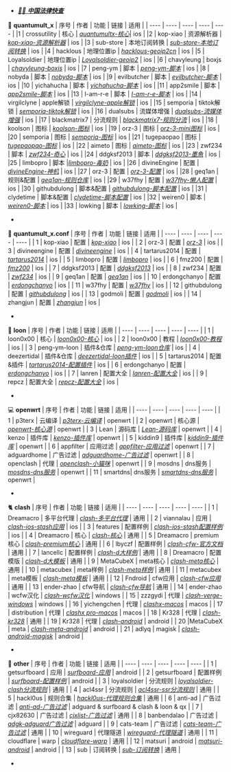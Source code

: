 ```
```
- *[👨‍⚖️ **中国法律快查**](https://github.com/RanKKI/LawRefBook)*


🔴 **quantumult_x**
| 序号 | 作者 | 功能 | 链接  | 适用 |
| ---- | ---- | ---- | ---- | ---- |
|1 | crossutility | 核心 | *[quantumultx-核心](https://github.com/crossutility/Quantumult-X)*| ios |
|2 | kop-xiao | 资源解析器 | *[kop-xiao-资源解析器](https://github.com/KOP-XIAO/QuantumultX)* | ios |
|3 | sub-store | 本地订阅转换 | *[sub-store-本地订阅转换](https://github.com/sub-store-org/Sub-Store)* | ios |
|4 | hacklous | 地理位置ip | *[hacklous-geoip2cn](https://github.com/Hackl0us/GeoIP2-CN)* | ios |
|5 | Loyalsoldier | 地理位置ip | *[Loyalsoldier-geoip2](https://github.com/Loyalsoldier/geoip)* | ios |
|6 | chavyleung | boxjs | *[chavyleung-boxjs](https://github.com/chavyleung/boxjs-doc)* | ios |
|7 | peng-ym | 脚本 | *[peng-ym-脚本](https://github.com/Peng-YM)* | ios |
|8 | nobyda | 脚本 | *[nobyda-脚本](https://github.com/NobyDa/Script)* | ios |
|9 | evilbutcher | 脚本 | *[evilbutcher-脚本](https://github.com/evilbutcher/QuantumultX)* | ios |
|10 | yichahucha | 脚本 | *[yichahucha-脚本](https://github.com/yichahucha/surge)* | ios |
|11 | app2smile | 脚本 | *[app2smile-脚本](https://github.com/app2smile/rules)* | ios |
|13 | I-am-r-e | 脚本 | *[I-am-r-e-脚本](https://github.com/I-am-R-E/Functional-Store-Hub)* | ios |
|14 | virgilclyne | apple解锁 | *[virgilclyne-apple解锁](https://github.com/VirgilClyne/iRingo)* | ios |
|15 | semporia | tiktok解锁 | *[semporia-tiktok解锁](https://github.com/Semporia/TikTok-Unlock)* | ios |
|16 | dualsubs | 流媒体增强 | *[dualsubs-流媒体增强](https://github.com/DualSubs/DualSubs)* | ios |
|17 | blackmatrix7 | 分流规则 | *[blackmatrix7-规则分流](https://github.com/blackmatrix7/ios_rule_script)* | ios |
|18 | koolson | 图标 | *[koolson-图标](https://github.com/Koolson/Qure)* | ios |
|19 | orz-3 | 图标 | *[orz-3-mini图标](https://github.com/Orz-3/mini)* | ios |
|20 | semporia | 图标 | *[semporia-图标](https://github.com/Semporia/Hand-Painted-icon)* | ios |
|21 | tugepaopao | 图标 | *[tugepaopao-图标](https://github.com/tugepaopao/Image-Storage)* | ios |
|22 | aimeto | 图标 | *[aimeto-图标](https://github.com/aimetu/icons)* | ios |
|23 | zwf234 | 脚本 | *[zwf234-奇心](https://github.com/zwf234/rules)* | ios |
|24 | ddgksf2013 | 脚本 | *[ddgksf2013-墨魚](https://github.com/ddgksf2013)* | ios |
|25 | limbopro | 脚本 |*[limbopro-毒奶](https://github.com/limbopro/Adblock4limbo)* | ios |
|26 | divineEngine | 配置 | *[divineEngine-神机](https://github.com/DivineEngine/Profiles/tree/master/Quantumult)* | ios |
|27 | orz-3 | 配置 | *[orz-3-配置](https://github.com/Orz-3/QuantumultX)* | ios | 
|28 | geq1an | 规则&配置 | *[geq1an-规则仓库](https://github.com/GeQ1an/Rules/tree/master)* | ios |
|29 | w37fhy | 配置 | *[w37fhy-懒人配置](https://github.com/w37fhy/QuantumultX)* | ios |
|30 | githubdulong | 脚本&配置 | *[githubdulong-脚本配置](https://github.com/githubdulong)* | ios |
|31 | clydetime  | 脚本&配置 | *[clydetime-脚本配置](https://github.com/ClydeTime/Quantumult)* | ios |
|32 | weiren0 | 脚本 | *[weiren0-脚本](https://github.com/WeiRen0/Scripts)* | ios | 
|33 | lowking | 脚本 | *[lowking-脚本](https://github.com/lowking/Scripts)* | ios | 
- *[]()*

🔴 **quantumult_x.conf** 
| 序号 | 作者 | 功能 | 链接 | 适用 |
|  ---- | ---- | ---- | ---- | ---- |
| 1 | kop-xiao | 配置 | *[kop-xiao](https://raw.githubusercontent.com/KOP-XIAO/QuantumultX/master/QuantumultX_Profiles.conf)* | ios |
| 2 | orz-3 | 配置 | *[orz-3](https://raw.githubusercontent.com/Orz-3/QuantumultX/master/Orz-3.conf)* | ios |
| 3 | divineengine | 配置 | *[divineengine](https://raw.githubusercontent.com/DivineEngine/Profiles/master/Quantumult/Outbound.conf)* | ios |
| 4 | tartarus2014 | 配置 | *[tartarus2014](https://raw.githubusercontent.com/Tartarus2014/QuantumultX-Script/main/QuanX.conf)* | ios |
| 5 | limbopro | 配置 | *[limbopro](https://raw.githubusercontent.com/limbopro/Profiles4limbo/main/full.conf)* | ios | 
| 6 | fmz200 | 配置 | *[fmz200](https://raw.githubusercontent.com/fmz200/wool_scripts/main/QuantumultX/config/lanren.conf)* | ios |
| 7 | ddgksf2013 | 配置 | *[ddgksf2013](https://raw.githubusercontent.com/ddgksf2013/Profile/master/QuantumultX.conf)* | ios |
| 8 | zwf234 | 配置 | *[zwf234](https://raw.githubusercontent.com/zwf234/rules/master/QuantumultX/qixin.conf)* | ios |
| 9 | geq1an | 配置 | *[geq1an](https://raw.githubusercontent.com/GeQ1an/Rules/master/QuantumultX/QuantumultX.conf)* | ios |
| 10 | erdongchanyo | 配置 | *[erdongchanyo](https://raw.githubusercontent.com/erdongchanyo/Rules/main/Quantumult%20X/LazyConf/QuantumultX_EDC-Lazy.conf)* | ios |
| 11 | w37fhy | 配置 | *[w37fhy](https://raw.githubusercontent.com/w37fhy/QuantumultX/master/QuantumultX_diy.conf)* | ios |
| 12 | githubdulong | 配置 | *[githubdulong](https://raw.githubusercontent.com/githubdulong/Script/master/QuantumultX/QuantumultX.conf)* | ios |
| 13 | godmoli | 配置 | *[godmoli](https://raw.githubusercontent.com/GodMoli/QuanX/main/File/Auto.conf)* | ios |
| 14 | zhangjun | 配置 | *[zhangjun](https://raw.githubusercontent.com/fmz200/wool_scripts/main/QuantumultX/config/lanren.conf)* | ios |
- *[]()*

🐉 **loon** 
| 序号 | 作者 | 功能 | 链接 | 适用 |
|  ---- | ---- | ---- | ---- | ---- |
| 1 | loon0x00 | 核心 | *[loon0x00-核心](https://github.com/Loon0x00/LoonManual)* | ios |
| 2 | loon0x00 | 教程 | *[loon0x00-教程](https://loon0x00.github.io/LoonManual/#/)* | ios |
| 3 | peng-ym-loon | 插件&仓库 | *[peng-ym-loon仓库](https://loon-gallery.vercel.app/)* | ios |
| 4 | deezertidal | 插件&仓库 | *[deezertidal-loon插件](https://github.com/deezertidal/private)* | ios |
| 5 | tartarus2014 | 配置&插件 | *[tartarus2014-配置插件](https://github.com/Tartarus2014/Loon-Script)* | ios |
| 6 | erdongchanyo | 配置 | *[erdongchanyo](https://raw.githubusercontent.com/erdongchanyo/Rules/main/Loon/Loon_EDC-Lazy.conf)* | ios |
| 7 | lanren | 配置大全 | *[lanren-配置大全](https://www.evan888.top/1936/)* | ios |
| 9 | repcz | 配置大全 | *[repcz-配置大全](https://github.com/Repcz)* | ios |
- *[]()*

💻 **openwrt** 
| 序号 | 作者 | 功能 | 链接 | 适用 |
|  ---- | ---- | ---- | ---- | ---- |
| 1 | p3terx | 云编译 | *[p3terx-云编译](https://github.com/P3TERX/Actions-OpenWrt)* | openwrt |
| 2 | openwrt | 核心源 | *[openwrt-核心源](https://github.com/openwrt/openwrt)* | openwrt |
| 3 | Lean | 源码库 | *[Lean-源码库](https://github.com/coolsnowwolf/lede)* | openwrt |
| 4 | kenzo | 插件库 | *[kenzo-插件库](https://github.com/kenzok8/openwrt-packages)* | openwrt |
| 5 | kiddin9 | 插件库 | *[kiddin9-插件库](https://github.com/kiddin9/openwrt-packages)* | openwrt |
| 6 | appfilter | 应用过滤 | *[appfilter-应用过滤](https://github.com/destan19/OpenAppFilter)* | openwrt |
| 7 | adguardhome | 广告过滤 | *[adguardhome-广告过滤](https://github.com/AdguardTeam/AdGuardHome/wiki/Getting-Started#update)* | openwrt |
| 8 | openclash | 代理 | *[openclash-小猫咪](https://github.com/vernesong/OpenClash)* | openwrt |
| 9 | mosdns | dns服务 | *[mosdns-dns服务](https://github.com/IrineSistiana/mosdns)* | openwrt |
| 11 | smartdns| dns服务 | *[smartdns-dns服务](https://github.com/pymumu/smartdns)* | openwrt |
- *[]()*

🐈‍ **clash** 
| 序号 | 作者 | 功能 | 链接 | 适用 |
|  ---- | ---- | ---- | ---- | ---- |
| 1 | Dreamacro | 多平台代理 | *[clash-多平台代理](https://github.com/Dreamacro/clash)* | 通用 |
| 2 | viannalau | 应用 | *[clash-ios-stash应用](https://stash.wiki)* | ios |
| 3 | features | 配置样例 | *[clash-ios-stash配置样例](https://stash.wiki/features/example-config)* | ios |
| 4 | Dreamacro | 核心 | *[clash-核心](https://github.com/Dreamacro/clash)* | 通用 |
| 5 | Dreamacro | premium核心 | *[clash-premium核心](https://github.com/Dreamacro/clash/releases/tag/premium)* | 通用 |
| 6 | lbyczf | 配置样例 | *[clash-cfw-官方文档](https://docs.cfw.lbyczf.com/)* | 通用 |
| 7 | lancellc | 配置样例 | *[clash-d大样例](https://lancellc.gitbook.io/clash)* | 通用 |
| 8 | Dreamacro | 配置模版 | *[clash-d大模板](https://github.com/Dreamacro/clash/wiki/Configuration)* | 通用 |
| 9 | MetaCubeX | meta核心 | *[clash-meta核心](https://github.com/MetaCubeX/Clash.Meta)* | 通用 |
| 10 | metacubex  | meta样例 | *[clash-meta样例](https://docs.metacubex.one/example)* | 通用 |
| 11 | metacubex | meta模板 | *[clash-meta模板](https://github.com/MetaCubeX/Clash.Meta/blob/Alpha/docs/config.yaml)* | 通用 |
| 12 | Fndroid | cfw应用 | *[clash-cfw应用](https://github.com/Fndroid/clash_for_windows_pkg)* | 通用 |
| 13 | ender-zhao | cfw导航 | *[clash-cfw导航](https://github.com/ender-zhao/Clash-for-Windows_Chinese-Attached)* | 通用 |
| 14 | ender-zhao | wcfw汉化 | *[clash-wcfw汉化](https://github.com/ender-zhao/Clash-for-Windows_Chinese)* | windows |
| 15 | zzzgydi | 代理 | *[clash-verge-windows](https://github.com/zzzgydi/clash-verge)* | windows |
| 16 | yichengchen | 代理 | *[clashx-macos](https://github.com/yichengchen/clashX)* | macos |
| 17 | distribution | 代理 | *[clashx pro-macos](https://install.appcenter.ms/users/clashx/apps/clashx-pro/distribution_groups/public)* | macos |
| 18 | Kr328 | 代理 | *[clash-kr328](https://github.com/Kr328/clash-multiplatform-compat)* | 通用 |
| 19 | Kr328 | 代理 | *[clash-android](https://github.com/Kr328/ClashForAndroid)* | android |
| 20 |MetaCubeX | meta | *[clash-meta-android](https://github.com/MetaCubeX/ClashMetaForAndroid)* | android | 
| 21 | adlyq | magisk | *[clash-android-magisk](https://docs.adlyq.ml/)* | android |
- *[]()*

📱 **other** 
| 序号 | 作者 | 功能 | 链接 | 适用 |
|  ---- | ---- | ---- | ---- | ---- |
| 1 | getsurfboard | 应用 | *[surfboard-应用](https://github.com/getsurfboard/surfboard)* | android |
| 2 | getsurfboard | 配置样例 | *[surfboard-配置样例](https://getsurfboard.com/docs/profile-format/overview)* | android |
| 3 | loyalsoldier | 分流规则 | *[loyalsoldier-clash分流规则](https://github.com/Loyalsoldier/clash-rules)* | 通用 |
| 4 | acl4ssr | 分流规则 | *[acl4ssr-ssr分流规则](https://github.com/ACL4SSR/ACL4SSR/tree/master)* | 通用 |
| 5 | hackl0us | 规则合集 | *[hackl0us-代理规则合集](https://github.com/Hackl0us/SS-Rule-Snippet)* |  通用 |
| 6 | anti-ad | 广告过滤 | *[anti-ad-广告过滤](https://github.com/privacy-protection-tools/anti-AD)* | adguard & surfboard & clash & loon & qx |
| 7 | cjx82630 | 广告过滤 | *[cjxlist-广告过滤](https://github.com/cjx82630/cjxlist)* | 通用 |
| 8 | banbendalao | 广告过滤 | *[adgk-adguard广告过滤](https://github.com/banbendalao/ADgk)* | adguard |
| 9 | cats-team | 广告过滤 | *[cats-team-广告过滤](https://adrules.top)* | 通用 |
| 10 | wireguard | 代理隧道 | *[wireguard-代理隧道](https://www.wireguard.com/install/)* | 通用 |
| 11 | cloudflare | warp | *[cloudflare-warp](https://1.1.1.1/)* | 通用 |
| 12 | matsuri | android | *[matsuri-android](https://github.com/MatsuriDayo/Matsuri)* | android |
| 13 | sub | 订阅转换 | *[sub-订阅转换](https://sub.xeton.dev/)* | 通用 |
- *[]()*
